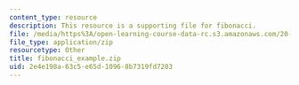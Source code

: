 ```yaml
---
content_type: resource
description: This resource is a supporting file for fibonacci.
file: /media/https%3A/open-learning-course-data-rc.s3.amazonaws.com/20-181-computation-for-biological-engineers-fall-2006/2e4e198a63c5e65d10968b7319fd7203_fibonacci_example.zip
file_type: application/zip
resourcetype: Other
title: fibonacci_example.zip
uid: 2e4e198a-63c5-e65d-1096-8b7319fd7203
---
```

